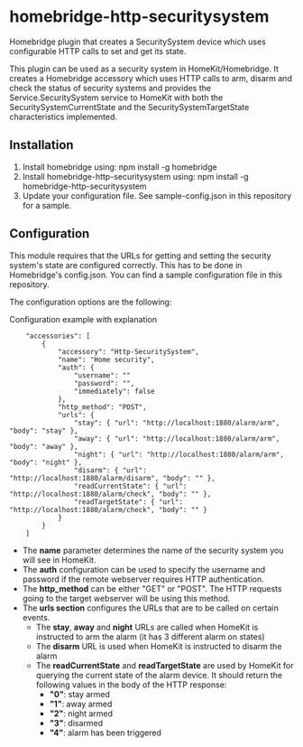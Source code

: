 # homebridge-http-securitysystem
Homebridge plugin that creates a SecuritySystem device which uses configurable HTTP calls to set and get its state.

This plugin can be used as a security system in HomeKit/Homebridge. It creates a Homebridge accessory which uses HTTP calls to arm, disarm and check the status of security systems 
and provides the Service.SecuritySystem service to HomeKit with both the SecuritySystemCurrentState and the SecuritySystemTargetState characteristics implemented.

## Installation

1. Install homebridge using: npm install -g homebridge
2. Install homebridge-http-securitysystem using: npm install -g homebridge-http-securitysystem
3. Update your configuration file. See sample-config.json in this repository for a sample. 

## Configuration
This module requires that the URLs for getting and setting the security system's state are configured correctly. This has to be done in Homebridge's config.json. 
You can find a sample configuration file in this repository. 

The configuration options are the following:

Configuration example with explanation

```
    "accessories": [
        {
            "accessory": "Http-SecuritySystem",
            "name": "Home security",
            "auth": {	
                "username": ""
                "password": "",
                "immediately": false
            },
            "http_method": "POST",
            "urls": {
                "stay": { "url": "http://localhost:1880/alarm/arm", "body": "stay" },
                "away": { "url": "http://localhost:1880/alarm/arm", "body": "away" },
                "night": { "url": "http://localhost:1880/alarm/arm", "body": "night" },
                "disarm": { "url": "http://localhost:1880/alarm/disarm", "body": "" },
                "readCurrentState": { "url": "http://localhost:1880/alarm/check", "body": "" },
                "readTargetState": { "url": "http://localhost:1880/alarm/check", "body": "" }
            }
        }
    ]

```

- The **name** parameter determines the name of the security system you will see in HomeKit.
- The **auth** configuration can be used to specify the username and password if the remote webserver requires HTTP authentication. 
- The **http_method** can be either "GET" or "POST". The HTTP requests going to the target webserver will be using this method.
- The **urls section** configures the URLs that are to be called on certain events. 
  - The **stay**, **away** and **night** URLs are called when HomeKit is instructed to arm the alarm (it has 3 different alarm on states)
  - The **disarm** URL is used when HomeKit is instructed to disarm the alarm
  - The **readCurrentState** and **readTargetState** are used by HomeKit for querying the current state of the alarm device. It should return the following values in the body of the HTTP response:
    - **"0"**: stay armed
    - **"1"**: away armed
    - **"2"**: night armed
    - **"3"**: disarmed
    - **"4"**: alarm has been triggered

